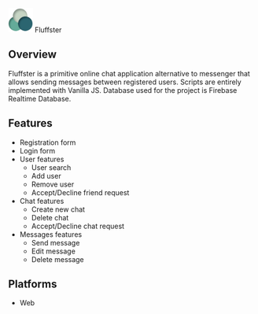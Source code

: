 <img src="/assets/logo.png" width="50px"/> Fluffster

## Overview
Fluffster is a primitive online chat application alternative to messenger that allows sending messages between registered users. Scripts are entirely implemented with Vanilla JS. Database used for the project is Firebase Realtime Database.

## Features
- Registration form
- Login form
- User features
    - User search
    - Add user
    - Remove user
    - Accept/Decline friend request
- Chat features
    - Create new chat
    - Delete chat
    - Accept/Decline chat request
- Messages features
    - Send message
    - Edit message
    - Delete message

## Platforms
- Web